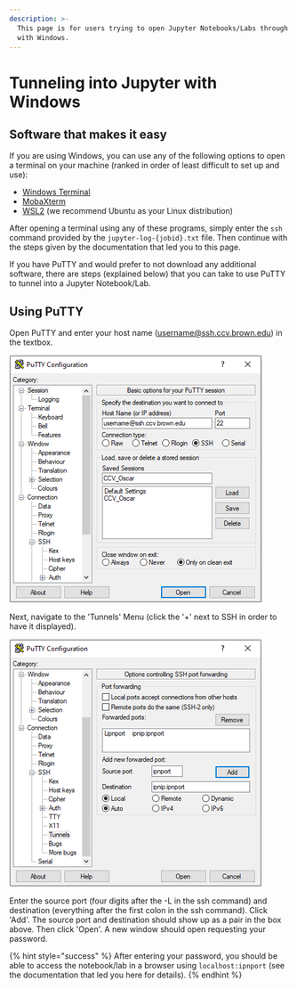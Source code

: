 ```yaml
---
description: >-
  This page is for users trying to open Jupyter Notebooks/Labs through Oscar
  with Windows.
---
```


# Tunneling into Jupyter with Windows

## Software that makes it easy

If you are using Windows, you can use any of the following options to open a terminal on your machine \(ranked in order of least difficult to set up and use\):

* [Windows Terminal](https://www.microsoft.com/en-us/p/windows-terminal/9n0dx20hk701?activetab=pivot:overviewtab)
* [MobaXterm](https://mobaxterm.mobatek.net/download-home-edition.html)
* [WSL2](https://docs.microsoft.com/en-us/windows/wsl/install-win10) \(we recommend Ubuntu as your Linux distribution\)

After opening a terminal using any of these programs, simply enter the `ssh` command provided by the `jupyter-log-{jobid}.txt` file. Then continue with the steps given by the documentation that led you to this page.

If you have PuTTY and would prefer to not download any additional software, there are steps \(explained below\) that you can take to use PuTTY to tunnel into a Jupyter Notebook/Lab.

## Using PuTTY

Open PuTTY and enter your host name \(username@ssh.ccv.brown.edu\) in the textbox.

![](../.gitbook/assets/image%20%287%29.png)

Next, navigate to the 'Tunnels' Menu \(click the '+' next to SSH in order to have it displayed\).

![](../.gitbook/assets/image%20%288%29.png)

Enter the source port \(four digits after the -L in the ssh command\) and destination \(everything after the first colon in the ssh command\). Click 'Add'. The source port and destination should show up as a pair in the box above. Then click 'Open'. A new window should open requesting your password.

{% hint style="success" %}
After entering your password, you should be able to access the notebook/lab in a browser using `localhost:ipnport` \(see the documentation that led you here for details\).
{% endhint %}

